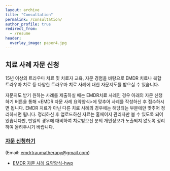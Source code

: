 ```yaml
---
layout: archive
title: "Consultation"
permalink: /consultation/
author_profile: true
redirect_from:
  - /resume
header:
  overlay_image: paper4.jpg
---
```


## 치료 사례 자문 신청

15년 이상의 트라우마 치료 및 치료자 교육, 자문 경험을 바탕으로 EMDR 치료나 복합 트라우마 치료 등 다양한 트라우마 치료 사례에 대한 자문지도를 받으실 수 있습니다. 

자문지도 받기 원하는 사례를 제출하실 때는 EMDR치료 사례인 경우 아래의 자문 신청하기 버튼을 통해 <EMDR 자문 사례 요약양식>에 맞추어 사례를 작성하신 후 접수하시면 됩니다. EMDR 치료가 아닌 다른 치료 사례의 경우에는 해당되는 부분에만 맞추어 정리하시면 됩니다. 정리하신 후 업로드하신 자료는 홈페이지 관리자만 볼 수 있도록 되어 있습니다만, 만일의 경우에 대비하여 치료받으신 분의 개인정보가 노출되지 않도록 정리하여 올려주시기 바랍니다. 

### [자문 신청하기](https://forms.gle/MGPPTiH5Kz6y9NKJ8)
(Email: [emdrtraumatherapy@gmail.com](emdrtraumatherapy@gmail.com))

* [EMDR 자문 사례 요약양식-hwp](http://alextaehwan.github.io/namhee.github.io/files/trauma.pdf)
